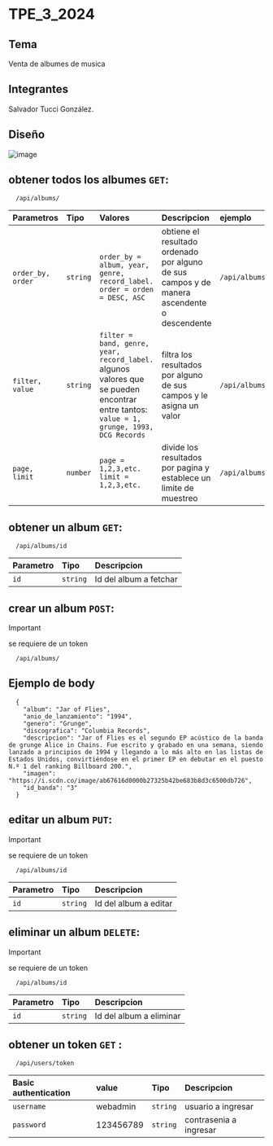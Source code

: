 # TPE_3_2024

## Tema
Venta de albumes de musica
## Integrantes
Salvador Tucci González.

## Diseño
![image](https://github.com/user-attachments/assets/94baadce-e6c6-4abf-a1bc-9bc5ae854c9e)

## obtener todos los albumes `GET`:

```http
  /api/albums/
```

| Parametros        | Tipo    | Valores                                                                                                                                 |Descripcion                                                                                 | ejemplo                                 |
| :-----------------| :-------| :---------------------------------------------------------------------------------------------------------------------------------------| :------------------------------------------------------------------------------------------|:---------------------------------------|
| `order_by, order` | `string`|`order_by = album, year, genre, record_label. order = orden = DESC, ASC`                                                                 | obtiene el resultado ordenado por alguno de sus campos y de manera ascendente o descendente| `/api/albums/order_by=album&order=DESC` |
|`filter, value`    | `string`| `filter = band, genre, year, record_label.` algunos valores que se pueden encontrar entre tantos:` value = 1, grunge, 1993, DCG Records`| filtra los resultados por alguno de sus campos y le asigna un valor                        | `/api/albums/filter=band&value=1`       |
|`page, limit`      |`number` |`page = 1,2,3,etc. limit = 1,2,3,etc.`                                                                                                   |divide los resultados por pagina y establece un limite de muestreo                          | `/api/albums/page=2&limit=3`            |

## obtener un album `GET`:

```http
  /api/albums/id
```

| Parametro | Tipo     | Descripcion                       |
| :-------- | :------- | :-------------------------------- |
| `id`      | `string` | Id del album a fetchar            |

## crear un album `POST`:
> [!IMPORTANT]
> se requiere de un token

```http
  /api/albums/
```
## Ejemplo de body

```http
  {
    "album": "Jar of Flies",
    "anio_de_lanzamiento": "1994",
    "genero": "Grunge",
    "discografica": "Columbia Records",
    "descripcion": "Jar of Flies es el segundo EP acústico de la banda de grunge Alice in Chains. Fue escrito y grabado en una semana, siendo lanzado a principios de 1994 y llegando a lo más alto en las listas de Estados Unidos, convirtiéndose en el primer EP en debutar en el puesto N.º 1 del ranking Billboard 200.",
    "imagen": "https://i.scdn.co/image/ab67616d0000b27325b42be683b8d3c6500db726",
    "id_banda": "3"
  }
```

## editar un album `PUT`:
> [!IMPORTANT]
> se requiere de un token

```http
  /api/albums/id
```

| Parametro | Tipo     | Descripcion                       |
| :-------- | :------- | :-------------------------------- |
| `id`      | `string` | Id del album a editar             |

## eliminar un album `DELETE`:
> [!IMPORTANT]
> se requiere de un token

```http
  /api/albums/id
```

| Parametro | Tipo     | Descripcion                       |
| :-------- | :------- | :-------------------------------- |
| `id`      | `string` | Id del album a eliminar           |

## obtener un token `GET` :

```http
  /api/users/token
```

| Basic authentication | value   | Tipo     | Descripcion                       |
| :--------            | :-------| :------- | :-------------------------------- |
| `username`           | webadmin| `string` | usuario a ingresar                |
|`password`            |123456789| `string` | contrasenia a ingresar            |